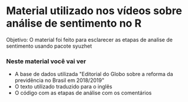 # Material utilizado nos vídeos sobre análise de sentimento no R 
Objetivo: O material foi feito para esclarecer as etapas de analise de sentimento usando pacote syuzhet

### Neste material você vai ver
- A base de dados utilizada "Editorial do Globo sobre a reforma da previdência no Brasil em 2018/2019"
- O texto utilizado traduzido para o inglês 
- O código com as etapas de análise com os comentários

